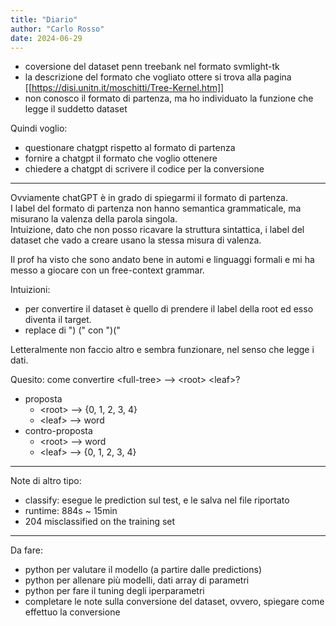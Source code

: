 ```yaml
---
title: "Diario"
author: "Carlo Rosso"
date: 2024-06-29
---
```


- coversione del dataset penn treebank nel formato svmlight-tk
- la descrizione del formato che vogliato ottere si trova alla pagina
  [[https://disi.unitn.it/moschitti/Tree-Kernel.htm]]
- non conosco il formato di partenza, ma ho individuato la funzione che legge il
  suddetto dataset

Quindi voglio:
- questionare chatgpt rispetto al formato di partenza
- fornire a chatgpt il formato che voglio ottenere
- chiedere a chatgpt di scrivere il codice per la conversione

---

Ovviamente chatGPT è in grado di spiegarmi il formato di partenza.  
I label del formato di partenza non hanno semantica grammaticale, ma misurano la
valenza della parola singola.  
Intuizione, dato che non posso ricavare la struttura sintattica, i label del
dataset che vado a creare usano la stessa misura di valenza.  

Il prof ha visto che sono andato bene in automi e linguaggi formali e mi ha
messo a giocare con un free-context grammar.  

Intuizioni: 
- per convertire il dataset è quello di prendere il label della root ed esso 
  diventa il target. 
- replace di ") (" con ")("

Letteralmente non faccio altro e sembra funzionare, nel senso che legge i dati.

Quesito: come convertire \<full-tree\> --> \<root\> \<leaf\>?
- proposta 
    - \<root\> --> {0, 1, 2, 3, 4}
    - \<leaf\> --> word
- contro-proposta
    - \<root\> --> word
    - \<leaf\> --> {0, 1, 2, 3, 4}

--- 

Note di altro tipo:

- classify: esegue le prediction sul test, e le salva nel file riportato
- runtime: 884s ~ 15min
- 204 misclassified on the training set

---

Da fare:
- python per valutare il modello (a partire dalle predictions)
- python per allenare più modelli, dati array di parametri
- python per fare il tuning degli iperparametri
- completare le note sulla conversione del dataset, ovvero, spiegare come
  effettuo la conversione

